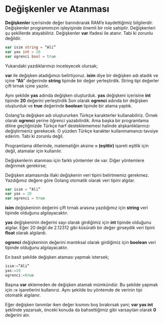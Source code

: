 # Değişkenler ve Atanması

**Değişkenler** içerisinde değer barındırarak RAM’e kaydettiğimiz bilgilerdir. Değişkenler programımızın işleyişinde önemli bir role sahiptir. Değişkenleri şu şekillerde atayabiliriz. Değişkenler **var** ifadesi ile atanır. Tabi ki zorunlu değildir.

```go
var isim string = “Ali”
var yas int = 20
var ogrenci bool = true
```

Yukarıdaki yazdıklarımızı inceleyecek olursak;

**var** ile değişken atadığımızı belirtiyoruz. **isim** diye bir değişken adı atadık ve içine **“Ali**” değerinde **string** tipinde bir değer yerleştirdik. String tipi değerler çift tırnak içine yazılır.

Aynı şekilde **yas** adında değişken oluşturduk. **yas** değişkeni içerisine **int** tipinde **20** değerini yerleştirdik Son olarak **ogrenci** adında bir değişken oluşturduk ve **true** değerinde **boolean** tipinde bir atama yaptık.

Golang’ta değişken adı oluştururken Türkçe karakterler kullanabiliriz. Örnek olarak **ogrenci** yerine öğrenci yazabilirdik. Ama başka bir programlama diline geçtiğinizde Türkçe harf desteklememesi halinde alışkanlıklarınızı değiştirmeniz gerekecek. O yüzden Türkçe karakter kullanmamanızı tavsiye ederim. Tabi ki zorunlu değil.

Programlama dillerinde, matematiğin aksine **= (eşittir)** işareti eşitlik için değil, atamalar için kullanılır.

Değişkenlerin atanması için farklı yöntemler de var. Diğer yöntemlere değinmek gerekirse;

Değişken atamasında illaki değişkenin veri tipini belirtmemiz gerekmez. Yazdığımız değere göre Golang otomatik olarak veri tipini algılar.

```go
var isim = “Ali”
var yas = 20
var ogrenci = true
```

**isim** değişkeninin değerini çift tırnak arasına yazdığımız için **string** veri tipinde olduğunu algılayacaktır.

**yas** değişkeninin değerini sayı olarak girdiğimiz için **int** tipinde olduğunu algılar. Eğer 20 değil de 2.12312 gibi küsüratlı bir değer girseydik veri tipini **float** olarak algılardı.

**ogrenci** değişkeninin değerini mantıksal olarak girdiğimiz için **boolean** veri tipinde olduğunu algılayacaktır.

En basit şekilde değişken ataması yapmak istersek;

```go
isim:=”Ali”
yas:=20
ogrenci:=true
```

Başına **var** eklemeden de değişken atamak mümkündür. Bu şekilde yapmak için **:=** işaretlerini kullanırız. Aynı şekilde bu yöntemde de verinin tipi otomatik algılanır.

Eğer değişken tanımlar iken değer kısmını boş bırakırsak yani; **var yas int** şeklinde yazarsak, önceki konuda da bahsettiğimiz gibi varsayılan olarak **0** değerini alır.
